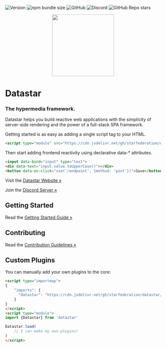 ![Version](https://img.shields.io/npm/v/@starfederation/datastar)
![npm bundle size](https://img.shields.io/bundlephobia/minzip/%40starfederation%2Fdatastar)
![GitHub](https://img.shields.io/github/license/starfederation/datastar)
![Discord](https://img.shields.io/discord/1296224603642925098)
![GitHub Repo stars](https://img.shields.io/github/stars/starfederation/datastar?style=flat)

<p align="center"><img width="200" src="https://media.githubusercontent.com/media/starfederation/datastar/refs/heads/main/site/static/images/rocket.gif"></p>

# Datastar

### The hypermedia framework.

Datastar helps you build reactive web applications with the simplicity of server-side rendering and the power of a full-stack SPA framework.

Getting started is as easy as adding a single script tag to your HTML.

```html
<script type="module" src="https://cdn.jsdelivr.net/gh/starfederation/datastar/bundles/datastar.js"></script>
```

Then start adding frontend reactivity using declarative data-* attributes.

```html
<input data-bind="input" type="text">
<div data-text="input.value.toUpperCase()"></div>
<button data-on-click="sse('/endpoint', {method: 'post'})">Save</button>
```

Visit the [Datastar Website »](https://data-star.dev/)

Join the [Discord Server »](https://discord.com/channels/1296224603642925098/1296224603642925102)

## Getting Started

Read the [Getting Started Guide »](https://data-star.dev/guide/getting_started)

## Contributing

Read the [Contribution Guidelines »](CONTRIBUTING.md)

## Custom Plugins

You can manually add your own plugins to the core:

```html
<script type="importmap">
{
    "imports": {
      "datastar": "https://cdn.jsdelivr.net/gh/starfederation/datastar/bundles/datastar-core.js"
    }
}
</script>
<script type="module">
import {Datastar} from 'datastar'

Datastar.load(
    // I can make my own plugins!
)
</script>
```